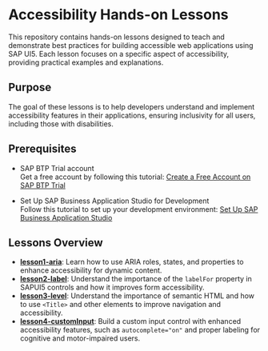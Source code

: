 # Accessibility Hands-on Lessons

This repository contains hands-on lessons designed to teach and demonstrate best practices for building accessible web applications using SAP UI5. Each lesson focuses on a specific aspect of accessibility, providing practical examples and explanations.

## Purpose

The goal of these lessons is to help developers understand and implement accessibility features in their applications, ensuring inclusivity for all users, including those with disabilities.

## Prerequisites

- SAP BTP Trial account  
  Get a free account by following this tutorial: [Create a Free Account on SAP BTP Trial](https://developers.sap.com/tutorials/hcp-create-trial-account.html)

- Set Up SAP Business Application Studio for Development  
  Follow this tutorial to set up your development environment: [Set Up SAP Business Application Studio](https://developers.sap.com/tutorials/appstudio-onboarding.html)

## Lessons Overview

- **[lesson1-aria](./lesson1-aria)**: Learn how to use ARIA roles, states, and properties to enhance accessibility for dynamic content.
- **[lesson2-label](./lesson2-label)**: Understand the importance of the `labelFor` property in SAPUI5 controls and how it improves form accessibility.
- **[lesson3-level](./lesson3-level)**: Understand the importance of semantic HTML and how to use `<Title>` and other elements to improve navigation and accessibility.
- **[lesson4-customInput](./lesson4-custom-input)**: Build a custom input control with enhanced accessibility features, such as `autocomplete="on"` and proper labeling for cognitive and motor-impaired users.